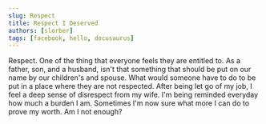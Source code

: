 ```yaml
---
slug: Respect
title: Respect I Deserved
authors: [slorber]
tags: [facebook, hello, docusaurus]
---
```


Respect. One of the thing that everyone feels they are entitled to. As a father, son, and a husband, isn't that something that should be put on our name by our children's and spouse. What would someone have to do to be put in a place where they are not respected. After being let go of my job, I feel a deep sense of disrespect from my wife. I'm being reminded everyday how much a burden I am. Sometimes I'm now sure what more I can do to prove my worth. Am I not enough? 
